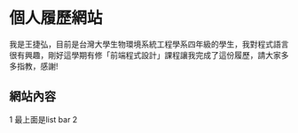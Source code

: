 # 個人履歷網站
我是王捷弘，目前是台灣大學生物環境系統工程學系四年級的學生，我對程式語言很有興趣，剛好這學期有修「前端程式設計」課程讓我完成了這份履歷，請大家多多指教，感謝!
## 網站內容
1 最上面是list bar
2 
